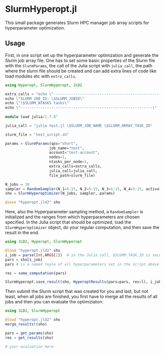 # SlurmHyperopt.jl

This small package generates Slurm HPC manager job array scripts for hyperparameter optimization. 

## Usage 

First, in one script set up the hyperparameter optimization and generate the Slurm job array file. One has to set some basic properties of the Slurm file with the `SlurmParams`, the call of the Julia script with `julia_call`, the path where the slurm file should be created and can add extra lines of code like load modules etc with `extra_calls`. 

```julia 
using Hyperopt, SlurmHyperopt, JLD2 

extra_calls = "echo \"------------------------------------------------------------\"
echo \"SLURM JOB ID: \$SLURM_JOBID\"
echo \"\$SLURM_NTASKS tasks\"
echo \"------------------------------------------------------------\"
    
module load julia/1.7.0"

julia_call = "julia test.jl \$SLURM_JOB_NAME \$SLURM_ARRAY_TASK_ID"

slurm_file = "test_script.sh"

params = SlurmParams(qos="short", 
                    job_name="test",
                    account="test-account",
                    nodes=1, 
                    ntasks_per_node=1,
                    extra_calls=extra_calls,
                    julia_call=julia_call,
                    file_path=slurm_file)

N_jobs = 10
sampler = RandomSampler(N_1=5:15, N_2=5:15, N_3=5:15, N_4=5:15, activation=["relu","selu","swish","tanh"])
sho = SlurmHyperoptimizer(N_jobs, sampler, params)

@save "hyperopt.jld2" sho
```
Here, also the Hyperparameter sampling method, a `RandomSampler` is initialized and the ranges from which hyperparameters are chosen specified. In the Julia script that should be optimized, load the 
`SlurmHyperoptimizer` object, do your regular computation, and then save the result in the end. 

```julia 
using JLD2, Hyperopt, SlurmHyperopt

@load "hyperopt.jld2" sho 
i_job = parse(Int,ARGS[2])  # in the Julia call, $SLURM_TASK_ID is second, that's why we use ARGS[2] here
pars = sho[i_job]   
pars # is a named tuple of all hyperparameters set in the script above with the Hyperoptimizer struct

res = some_computation(pars)

SlurmHyperopt.save_result(sho, HyperoptResults(pars=pars, res=l), i_job)
```

Then submit the Slurm script that was created for you and last, but not least, when all jobs are finished, you first have to merge all the results of all jobs and then you can evaluate the optimiziaton:

```julia 
using JLD2, SlurmHyperopt

@load "hyperopt.jld2" sho
merge_results!(sho)

pars = get_params(sho)
res = get_results(sho)

# your evaluation here 
```



 

